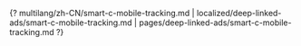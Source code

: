 {? multilang/zh-CN/smart-c-mobile-tracking.md | localized/deep-linked-ads/smart-c-mobile-tracking.md | pages/deep-linked-ads/smart-c-mobile-tracking.md ?}
